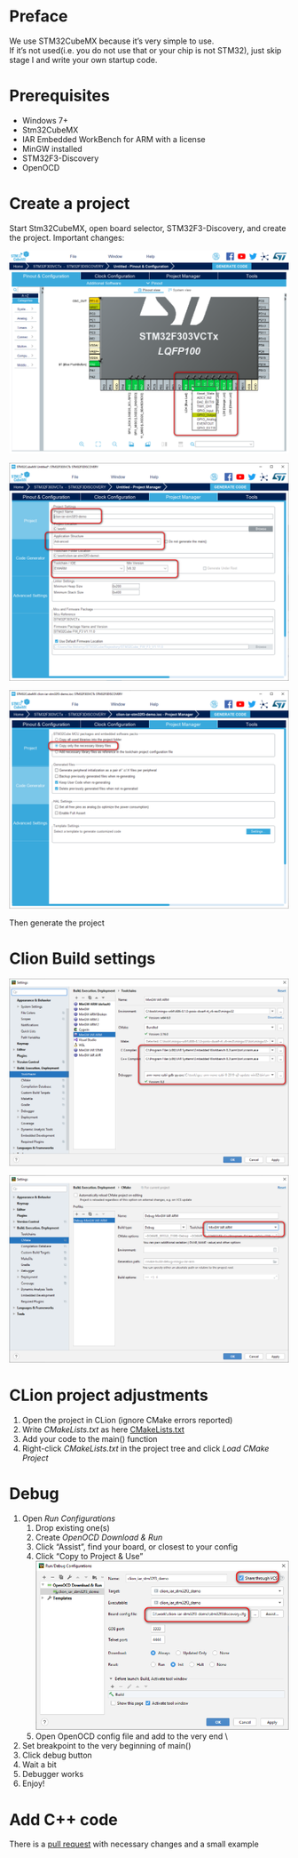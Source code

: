 
# Preface

We use STM32CubeMX because it’s very simple to use.   \
If it’s not used(i.e. you do not use that or your chip is not STM32), just skip stage I and write your own startup code.


# Prerequisites

*   Windows 7+
*   Stm32CubeMX
*   IAR Embedded WorkBench for ARM with a license
*   MinGW installed
*   STM32F3-Discovery
*   OpenOCD 


# Create a project

Start Stm32CubeMX, open board selector, STM32F3-Discovery, and create the project. Important changes: 

![Pin Modes](docs/project-1.png "LED pins modes")

![Project Settings](docs/project-2.png "Project Settings")

![Code Generator Settings](docs/project-3.png "Project Code Generation Settings")

Then generate the project

# Clion Build settings

![Clion Settings Toolchains](docs/clion-settings-toolchain.png "Clion Settings Toolchains")

![Clion Settings Toolchains](docs/clion-settings-cmake.png "Clion Settings Toolchains")

# CLion project adjustments

1. Open the project in CLion (ignore CMake errors reported)
2. Write _CMakeLists.txt_ as here [CMakeLists.txt](CMakeLists.txt)
3. Add your code to the main() function
4. Right-click _CMakeLists.txt_ in the project tree and click _Load CMake Project_

# Debug

1. Open _Run Configurations_
    1. Drop existing one(s)
    2. Create _OpenOCD Download & Run_
    3. Click “Assist”, find your board, or closest to your config
    4. Click “Copy to Project & Use” \
        ![Run Configuration Settings](docs/run-config.png "Run Configuration Settings")
    5. Open OpenOCD config file and add to the very end \
2. Set breakpoint to the very beginning of main()
3. Click debug button
4. Wait a bit
5. Debugger works
7. Enjoy!

# Add C++ code

There is a [pull request](https://github.com/elmot/clion-iar-stm32f3-stub/pull/2) 
with necessary changes and a small example
